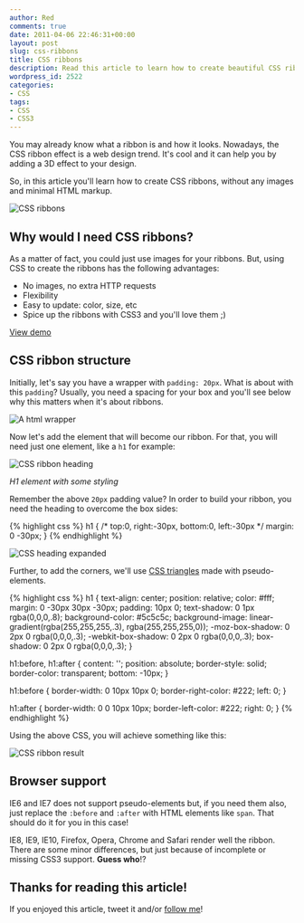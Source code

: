 ```yaml
---
author: Red
comments: true
date: 2011-04-06 22:46:31+00:00
layout: post
slug: css-ribbons
title: CSS ribbons
description: Read this article to learn how to create beautiful CSS ribbons, without any images.
wordpress_id: 2522
categories:
- CSS
tags:
- CSS
- CSS3
---
```


You may already know what a ribbon is and how it looks. Nowadays, the CSS ribbon effect is a web design trend. It's cool and it can help you by adding a 3D effect to your design. 

So, in this article you'll learn how to create CSS ribbons, without any images and minimal HTML markup.

![CSS ribbons](http://www.red-team-design.com/wp-content/uploads/2011/04/css-ribbons.png)

<!-- more -->

## Why would I need CSS ribbons?

As a matter of fact, you could just use images for your ribbons. But, using CSS to create the ribbons has the following advantages:
	
  * No images, no extra HTTP requests        
  * Flexibility        
  * Easy to update: color, size, etc        
  * Spice up the ribbons with CSS3 and you'll love them ;)

[View demo](http://www.red-team-design.com/wp-content/uploads/2011/04/css-ribbons-demo.html)

## CSS ribbon structure

Initially, let's say you have a wrapper with `padding: 20px`. What is about with this `padding`? Usually, you need a spacing for your box and you'll see below why this matters when it's about ribbons.

![A html wrapper](http://www.red-team-design.com/wp-content/uploads/2011/04/wrapper.png)

Now let's add the element that will become our ribbon. For that, you will need just one element, like a `h1` for example:

![CSS ribbon heading](http://www.red-team-design.com/wp-content/uploads/2011/04/heading.png)

_H1 element with some styling_

Remember the above `20px` padding value? In order to build your ribbon, you need the heading to overcome the box sides:    

{% highlight css %}
h1 {
    /* top:0, right:-30px, bottom:0, left:-30px */
    margin: 0 -30px; 
}
{% endhighlight %}

![CSS heading expanded](http://www.red-team-design.com/wp-content/uploads/2011/04/heading-expanded.png)

Further, to add the corners, we'll use [CSS triangles](http://www.red-team-design.com/css3-dropdown-menu) made with  pseudo-elements.
    
{% highlight css %}
h1 {
    text-align: center;
    position: relative;
    color: #fff;    
    margin: 0 -30px 30px -30px;
    padding: 10px 0; 
    text-shadow: 0 1px rgba(0,0,0,.8);
    background-color: #5c5c5c;
    background-image:  linear-gradient(rgba(255,255,255,.3), rgba(255,255,255,0));
    -moz-box-shadow: 0 2px 0 rgba(0,0,0,.3);
    -webkit-box-shadow: 0 2px 0 rgba(0,0,0,.3);
    box-shadow: 0 2px 0 rgba(0,0,0,.3);
}

h1:before, 
h1:after {
    content: '';
    position: absolute;
    border-style: solid;
    border-color: transparent;
    bottom: -10px;
}

h1:before {
    border-width: 0 10px 10px 0;
    border-right-color: #222;
    left: 0;
}

h1:after {
    border-width: 0 0 10px 10px;
    border-left-color: #222;
    right: 0;
}
{% endhighlight %}

Using the above CSS, you will achieve something like this:

![CSS ribbon result](http://www.red-team-design.com/wp-content/uploads/2011/04/ribbon-result.png)

## Browser support

IE6 and IE7 does not support pseudo-elements but, if you need them also, just replace the `:before` and `:after` with HTML elements like `span`. That should do it for you in this case!

IE8, IE9, IE10, Firefox, Opera, Chrome and Safari render well the ribbon. There are some minor differences, but just because of incomplete or missing CSS3 support. **Guess who**!?

## Thanks for reading this article!

If you enjoyed this article, tweet it and/or [follow me](http://twitter.com/catalinred)!